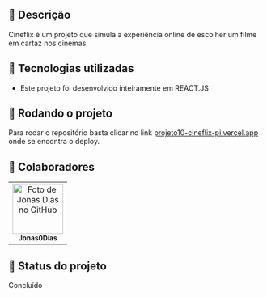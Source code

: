 
## :memo: Descrição
Cineflix é um projeto que simula a experiência online de escolher um filme em cartaz nos cinemas.

## :wrench: Tecnologias utilizadas
* Este projeto foi desenvolvido inteiramente em REACT.JS


## :rocket: Rodando o projeto
Para rodar o repositório basta clicar no link <a href="https://projeto10-cineflix-pi.vercel.app/"> projeto10-cineflix-pi.vercel.app</a> onde se encontra o deploy.


## :handshake: Colaboradores
<table>
  <tr>
    <td align="center">
      <a href="https://github.com/Jonas0Dias">
        <img src='https://avatars.githubusercontent.com/u/115515669?s=400&u=363675950512693d721429c523016107f76504e9&v=4' width="100px;" alt="Foto de Jonas Dias no GitHub"/><br>
        <sub>
          <b>Jonas0Dias</b>
        </sub>
      </a>
    </td>
  </tr>
</table>

## :dart: Status do projeto
Concluído
